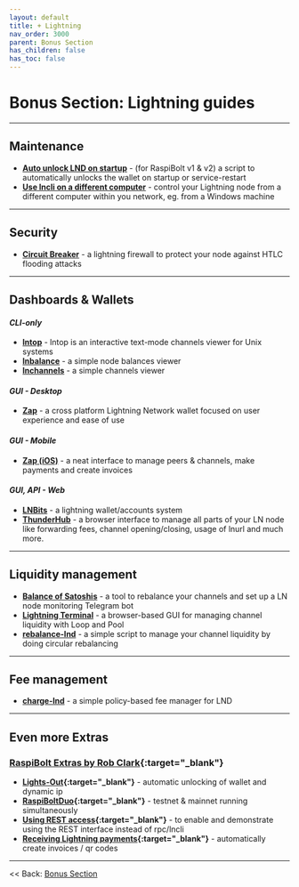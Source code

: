 ```yaml
---
layout: default
title: + Lightning
nav_order: 3000
parent: Bonus Section
has_children: false
has_toc: false
---
```


# Bonus Section: Lightning guides

---

## Maintenance
* **[Auto unlock LND on startup](auto-unlock.md)** - (for RaspiBolt v1 & v2) a script to automatically unlocks the wallet on startup or service-restart
* **[Use lncli on a different computer](remote-lncli.md)** - control your Lightning node from a different computer within you network, eg. from a Windows machine

---

## Security
* **[Circuit Breaker](circuit-breaker.md)** - a lightning firewall to protect your node against HTLC flooding attacks

---

## Dashboards & Wallets

#### *CLI-only*
* **[lntop](lntop.md)** - lntop is an interactive text-mode channels viewer for Unix systems
* **[lnbalance](lnbalance.md)** -  a simple node balances viewer
* **[lnchannels](lnchannels.md)** - a simple channels viewer

#### *GUI - Desktop*
* **[Zap](zap-desktop.md)** - a cross platform Lightning Network wallet focused on user experience and ease of use

#### *GUI - Mobile*
* **[Zap (iOS)](zap-ios.md)** - a neat interface to manage peers & channels, make payments and create invoices

#### *GUI, API - Web*
* **[LNBits](lnbits.md)** - a lightning wallet/accounts system
* **[ThunderHub](thunderhub.md)** - a browser interface to manage all parts of your LN node like forwarding fees, channel opening/closing, usage of lnurl and much more.

---

## Liquidity management
* **[Balance of Satoshis](balance-of-satoshis.md)** - a tool to rebalance your channels and set up a LN node monitoring Telegram bot
* **[Lightning Terminal](lightning-terminal.md)** - a browser-based GUI for managing channel liquidity with Loop and Pool
* **[rebalance-lnd](rebalance-lnd.md)** - a simple script to manage your channel liquidity by doing circular rebalancing

---

## Fee management
* **[charge-lnd](charge-lnd.md)** - a simple policy-based fee manager for LND

---

## Even more Extras 

### [RaspiBolt Extras by Rob Clark](https://github.com/robclark56/RaspiBolt-Extras/blob/master/README.md){:target="_blank"}

* **[Lights-Out](https://github.com/robclark56/RaspiBolt-Extras/#the-lights-out-raspibolt){:target="_blank"}** - automatic unlocking of wallet and dynamic ip
* **[RaspiBoltDuo](https://github.com/robclark56/RaspiBolt-Extras/#raspiboltduo){:target="_blank"}** - testnet & mainnet running simultaneously
* **[Using REST access](https://github.com/robclark56/RaspiBolt-Extras/#using-rest-access){:target="_blank"}** - to enable and demonstrate using the REST interface instead of rpc/lncli
* **[Receiving Lightning payments](https://github.com/robclark56/RaspiBolt-Extras/#receive-ln-payments){:target="_blank"}** - automatically create invoices / qr codes

---

<< Back: [Bonus Section](../index.md)
